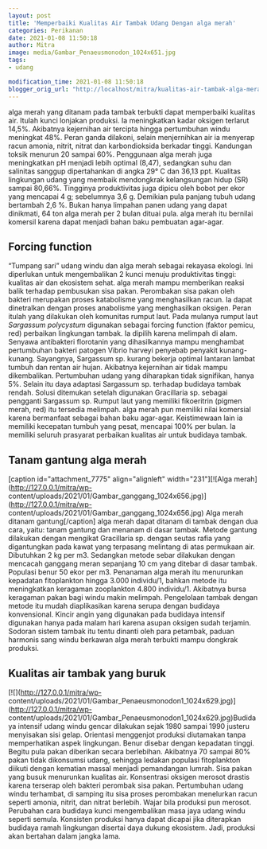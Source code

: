 ```yaml
---
layout: post
title: 'Memperbaiki Kualitas Air Tambak Udang Dengan alga merah'
categories: Perikanan
date: 2021-01-08 11:50:18
author: Mitra
image: media/Gambar_Penaeusmonodon_1024x651.jpg
tags:
- udang

modification_time: 2021-01-08 11:50:18
blogger_orig_url: "http://localhost/mitra/kualitas-air-tambak-alga-merah.html"
---
```


alga merah yang ditanam pada tambak terbukti dapat memperbaiki kualitas air.
Itulah kunci lonjakan produksi. Ia meningkatkan kadar oksigen terlarut 14,5%.
Akibatnya kejernihan air tercipta hingga pertumbuhan windu meningkat 48%.
Peran ganda dilakoni, selain menjernihkan air ia menyerap racun amonia,
nitrit, nitrat dan karbondioksida berkadar tinggi. Kandungan toksik menurun 20
sampai 60%. Penggunaan alga merah juga meningkatkan pH menjadi lebih optimal
(8,47), sedangkan suhu dan salinitas sanggup dipertahankan di angka 29° C dan
36,13 ppt. Kualitas lingkungan udang yang membaik mendongkrak kelangsungan
hidup (SR) sampai 80,66%. Tingginya produktivitas juga dipicu oleh bobot per
ekor yang mencapai 4 g; sebelumnya 3,6 g. Demikian pula panjang tubuh udang
bertambah 2,6 %. Bukan hanya limpahan panen udang yang dapat dinikmati, 64 ton
alga merah per 2 bulan dituai pula. alga merah itu bernilai komersil karena
dapat menjadi bahan baku pembuatan agar-agar.

## Forcing function

“Tumpang sari” udang windu dan alga merah sebagai rekayasa ekologi. Ini
diperlukan untuk mengembalikan 2 kunci menuju produktivitas tinggi: kualitas
air dan ekosistem sehat. alga merah mampu memberikan reaksi balik terhadap
pembusukan sisa pakan. Perombakan sisa pakan oleh bakteri merupakan proses
katabolisme yang menghasilkan racun. Ia dapat dinetralkan dengan proses
anabolisme yang menghasilkan oksigen. Peran itulah yang dilakukan oleh
komunitas rumput laut. Pada mulanya rumput laut _Sargassum polycystum_
digunakan sebagai forcing function (faktor pemicu, red) perbaikan lingkungan
tambak. Ia dipilih karena melimpah di alam. Senyawa antibakteri florotanin
yang dihasilkannya mampu menghambat pertumbuhan bakteri patogen Vibrio harveyi
penyebab penyakit kunang-kunang. Sayangnya, Sargassum sp. kurang bekerja
optimal lantaran lambat tumbuh dan rentan air hujan. Akibatnya kejernihan air
tidak mampu dikembalikan. Pertumbuhan udang yang diharapkan tidak signifikan,
hanya 5%. Selain itu daya adaptasi Sargassum sp. terhadap budidaya tambak
rendah. Solusi ditemukan setelah digunakan Gracillaria sp. sebagai pengganti
Sargassum sp. Rumput laut yang memiliki fikoeritrin (pigmen merah, red) itu
tersedia melimpah. alga merah pun memiliki nilai komersial karena bermanfaat
sebagai bahan baku agar-agar. Keistimewaan lain ia memiliki kecepatan tumbuh
yang pesat, mencapai 100% per bulan. Ia memiliki seluruh prasyarat perbaikan
kualitas air untuk budidaya tambak.

## Tanam gantung alga merah

[caption id="attachment_7775" align="alignleft" width="231"][![Alga
merah](http://127.0.0.1/mitra/wp-
content/uploads/2021/01/Gambar_ganggang_1024x656.jpg)](http://127.0.0.1/mitra/wp-
content/uploads/2021/01/Gambar_ganggang_1024x656.jpg) Alga merah ditanam
gantung[/caption] alga merah dapat ditanam di tambak dengan dua cara, yaitu:
tanam gantung dan menanam di dasar tambak. Metode gantung dilakukan dengan
mengikat Gracillaria sp. dengan seutas rafia yang digantungkan pada kawat yang
terpasang melintang di atas permukaan air. Dibutuhkan 2 kg per m3. Sedangkan
metode sebar dilakukan dengan mencacah ganggang meran sepanjang 10 cm yang
ditebar di dasar tambak. Populasi benur 50 ekor per m3. Penanaman alga merah
itu menurunkan kepadatan fitoplankton hingga 3.000 individu/1, bahkan metode
itu meningkatkan keragaman zooplankton 4.800 individu/1. Akibatnya bursa
keragaman pakan bagi windu makin melimpah. Pengelolaan tambak dengan metode
itu mudah diaplikasikan karena serupa dengan budidaya konvensional. Kincir
angin yang digunakan pada budidaya intensif digunakan hanya pada malam hari
karena asupan oksigen sudah terjamin. Sodoran sistem tambak itu tentu dinanti
oleh para petambak, paduan harmonis sang windu berkawan alga merah terbukti
mampu dongkrak produksi.

## Kualitas air tambak yang buruk

[![](http://127.0.0.1/mitra/wp-
content/uploads/2021/01/Gambar_Penaeusmonodon1_1024x629.jpg)](http://127.0.0.1/mitra/wp-
content/uploads/2021/01/Gambar_Penaeusmonodon1_1024x629.jpg)Budidaya intensif
udang windu gencar dilakukan sejak 1980 sampai 1990 justeru menyisakan sisi
gelap. Orientasi menggenjot produksi diutamakan tanpa memperhatikan aspek
lingkungan. Benur disebar dengan kepadatan tinggi. Begitu pula pakan diberikan
secara berlebihan. Akibatnya 70 sampai 80% pakan tidak dikonsumsi udang,
sehingga ledakan populasi fitoplankton diikuti dengan kematian massal menjadi
pemandangan lumrah. Sisa pakan yang busuk menurunkan kualitas air. Konsentrasi
oksigen merosot drastis karena terserap oleh bakteri perombak sisa pakan.
Pertumbuhan udang windu terhambat, di samping itu sisa proses perombakan
menelurkan racun seperti amonia, nitrit, dan nitrat berlebih. Wajar bila
produksi pun merosot. Perubahan cara budidaya kunci mengembalikan masa jaya
udang windu seperti semula. Konsisten produksi hanya dapat dicapai jika
diterapkan budidaya ramah lingkungan disertai daya dukung ekosistem. Jadi,
produksi akan bertahan dalam jangka lama.


